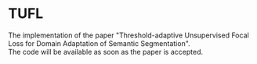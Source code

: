 # TUFL
The implementation of the paper "Threshold-adaptive Unsupervised Focal Loss for Domain Adaptation of Semantic Segmentation".\
The code will be available as soon as the paper is accepted.
